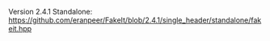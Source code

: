 Version 2.4.1 Standalone:
https://github.com/eranpeer/FakeIt/blob/2.4.1/single_header/standalone/fakeit.hpp

